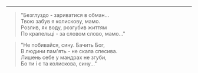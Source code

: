 ---

> "Безглуздо - зариватися в обман...  
Твою забув я колискову, мамо.  
Розлив, як воду, розгубив життям  
По крапельці - за словом слово, мамо..."

> "Не побивайся, сину. Бачить Бог,  
В людини пам'ять - не скала спесива.  
Лишень себе у мандрах не згуби,  
Бо ти і є та колискова, сину..."
